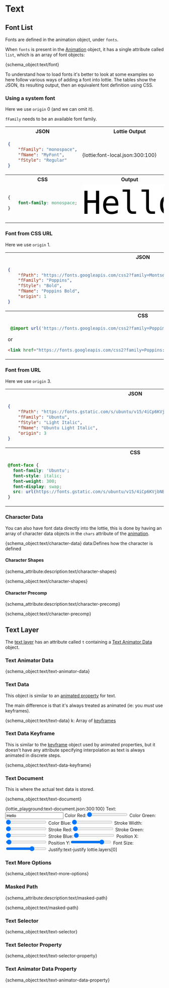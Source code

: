 # Text

## Font List

Fonts are defined in the animation object, under `fonts`.

When `fonts` is present in the [Animation](animation.md) object,
it has a single attribute called `list`, which is an array of font objects:

{schema_object:text/font}


To understand how to load fonts it's better to look at some examples so here
follow various ways of adding a font into lottie. The tables show the JSON,
its resulting output, then an equivalent font definition using CSS.



<style>
@import url('https://fonts.googleapis.com/css2?family=Poppins:wght@700&display=swap');


@font-face {
  font-family: 'Ubuntu';
  font-style: italic;
  font-weight: 300;
  font-display: swap;
  src: url(https://fonts.gstatic.com/s/ubuntu/v15/4iCp6KVjbNBYlgoKejZftWyI.ttf) format('truetype');
}
</style>


### Using a system font

Here we use `origin` 0 (and we can omit it).

`fFamily` needs to be an available font family.

<table markdown="block">
<tr><th>JSON</th><th>Lottie Output</th></tr>
<tr markdown="block"><td>

```json
{
    "fFamily": "monospace",
    "fName": "MyFont",
    "fStyle": "Regular"
}
```

</td><td markdown="block">

{lottie:font-local.json:300:100}

</td></tr>
<tr><th>CSS</th><th>Output</th></tr>
<tr><td>

```css
{
    font-family: monospace;
}
```

</td><td>
<div style="font-family: monospace; font-size:100px; color: black; background: white;">Hello</div>
</td></tr>
</table>


### Font from CSS URL

Here we use `origin` 1.

<table markdown="block">
<tr><th>JSON</th><th>Lottie Output</th></tr>
<tr markdown="block"><td>

```json
{
    "fPath": "https://fonts.googleapis.com/css2?family=Montserrat:wght@800&display=swap",
    "fFamily": "Poppins",
    "fStyle": "Bold",
    "fName": "Poppins Bold",
    "origin": 1
}
```

</td><td markdown="block">

{lottie:font-css.json:300:100}

</td></tr>
<tr><th>CSS</th><th>Output</th></tr>
<tr><td>

```css
 @import url('https://fonts.googleapis.com/css2?family=Poppins:wght@700&display=swap');
```

or

```html
<link href="https://fonts.googleapis.com/css2?family=Poppins:wght@700&amp;display=swap" rel="stylesheet">
```

</td><td>
<div style="font-family: Poppins; font-size:100px; color: black; background: white;">Hello</div>
</td></tr>
</table>


### Font from URL

Here we use `origin` 3.

<table markdown="block">
<tr><th>JSON</th><th>Lottie Output</th></tr>
<tr markdown="block"><td>

```json
{
    "fPath": "https://fonts.gstatic.com/s/ubuntu/v15/4iCp6KVjbNBYlgoKejZftWyI.ttf",
    "fFamily": "Ubuntu",
    "fStyle": "Light Italic",
    "fName": "Ubuntu Light Italic",
    "origin": 3
}
```

</td><td markdown="block">

{lottie:font-url.json:300:100}

</td></tr>
<tr><th>CSS</th><th>Output</th></tr>
<tr><td>

```css
@font-face {
  font-family: 'Ubuntu';
  font-style: italic;
  font-weight: 300;
  font-display: swap;
  src: url(https://fonts.gstatic.com/s/ubuntu/v15/4iCp6KVjbNBYlgoKejZftWyI.ttf) format('truetype');
}
```

</td><td>
<div style="font-family: ubuntu; font-weight: 300; font-style: italic; font-size:100px; color: black; background: white;">Hello</div>
</td></tr>
</table>

### Character Data

You can also have font data directly into the lottie, this is done by having an
array of character data objects in the `chars` attribute of the [animation](animation.md).

{schema_object:text/character-data}
data:Defines how the character is defined


#### Character Shapes

{schema_attribute:description:text/character-shapes}

{schema_object:text/character-shapes}

#### Character Precomp

{schema_attribute:description:text/character-precomp}

{schema_object:text/character-precomp}

## Text Layer

The [text layer](layers.md#text-layer) has an attribute called `t` containing a [Text Animator Data](#text-animator-data) object.

### Text Animator Data

{schema_object:text/text-animator-data}

### Text Data

This object is similar to an [animated property](concepts.md#animated-property) for text.

The main difference is that it's always treated as animated (ie: you _must_ use keyframes).

{schema_object:text/text-data}
k: Array of [keyframes](#text-data-keyframe)


### Text Data Keyframe

This is similar to the [keyframe](concepts.md#keyframe) object used by animated properties,
but it doesn't have any attribute specifying interpolation as text is always animated in discrete steps.

{schema_object:text/text-data-keyframe}

### Text Document

This is where the actual text data is stored.

{schema_object:text/text-document}

{lottie_playground:text-document.json:300:100}
Text:<input type="text" value="Hello"/>
Color Red:<input type="range" min="0" value="0" max="1" step="0.01"/>
Color Green:<input type="range" min="0" value="0" max="1" step="0.01"/>
Color Blue:<input type="range" min="0" value="0" max="1" step="0.01"/>
Stroke Width:<input type="range" min="0" value="0" max="32" />
Stroke Red:<input type="range" min="0" value="0" max="1" step="0.01"/>
Stroke Green:<input type="range" min="0" value="0" max="1" step="0.01"/>
Stroke Blue:<input type="range" min="0" value="0" max="1" step="0.01"/>
Position X:<input type="range" min="0" value="5" max="300"/>
Position Y:<input type="range" min="0" value="80" max="100"/>
Font Size:<input type="range" min="0" value="100" max="150"/>
Justify:<enum>text-justify</enum>
<json>lottie.layers[0]</json>
<script>
lottie.layers[0].t.d.k[0].s.t = data["Text"];
lottie.layers[0].t.d.k[0].s.fc[0] = data["Color Red"];
lottie.layers[0].t.d.k[0].s.fc[1] = data["Color Green"];
lottie.layers[0].t.d.k[0].s.fc[2] = data["Color Blue"];
lottie.layers[0].t.d.k[0].s.sc = [
    data["Stroke Red"],
    data["Stroke Green"],
    data["Stroke Blue"]
];
lottie.layers[0].t.d.k[0].s.sw = data["Stroke Width"];
lottie.layers[0].ks.p.k[0] = data["Position X"];
lottie.layers[0].ks.p.k[1] = data["Position Y"];
lottie.layers[0].t.d.k[0].s.s = data["Font Size"];
lottie.layers[0].t.d.k[0].s.j = Number(data["Justify"]);
</script>


### Text More Options

{schema_object:text/text-more-options}


### Masked Path

{schema_attribute:description:text/masked-path}

{schema_object:text/masked-path}


### Text Selector

{schema_object:text/text-selector}

### Text Selector Property

{schema_object:text/text-selector-property}


### Text Animator Data Property

{schema_object:text/text-animator-data-property}

